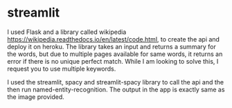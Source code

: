 # streamlit
I used Flask and a library called wikipedia https://wikipedia.readthedocs.io/en/latest/code.html, to create the api and deploy it on heroku.
The library takes an input and returns a summary for the words, but due to multiple pages available for same words, 
it returns an error if there is no unique perfect match. While I am looking to solve this, I request you to use multiple keywords.

I used the streamlit, spacy and streamlit-spacy library to call the api and the then run named-entity-recognition. The output in the app is exactly same as the image provided.


